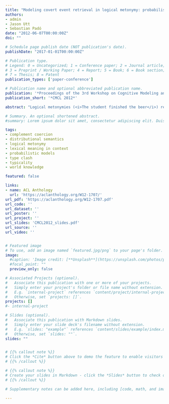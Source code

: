 ```yaml
---
title: "Modeling covert event retrieval in logical metonymy: probabilistic and distributional accounts"
authors:
- admin
- Jason Utt
- Sebastian Padó
date: "2012-06-07T00:00:00Z"
doi: ""

# Schedule page publish date (NOT publication's date).
publishDate: "2017-01-01T00:00:00Z"

# Publication type.
# Legend: 0 = Uncategorized; 1 = Conference paper; 2 = Journal article;
# 3 = Preprint / Working Paper; 4 = Report; 5 = Book; 6 = Book section;
# 7 = Thesis; 8 = Patent
publication_types: ['paper-conference']

# Publication name and optional abbreviated publication name.
publication: '*Proceedings of the 3rd Workshop on Cognitive Modeling and Computational Linguistics (CMCL 2012)*'
publication_short: '*CMCL 2012*'

abstract: "Logical metonymies (<i>The student finished the beer</i>) represent a challenge to compositionality since they involve semantic content not overtly realized in the sentence (covert events → <i>drinking the beer</i>). We present a contrastive study of two classes of computational models for logical metonymy in German, namely a probabilistic and a distributional, similarity-based model. These are built using the SDEWAC corpus and evaluated against a dataset from a self-paced reading and a probe recognition study for their sensitivity to thematic fit effects via their accuracy in predicting the correct covert event in a metonymical context. The similarity-based models allow for better coverage while maintaining the accuracy of the probabilistic models."

# Summary. An optional shortened abstract.
#summary: Lorem ipsum dolor sit amet, consectetur adipiscing elit. Duis posuere tellus ac convallis placerat. Proin tincidunt magna sed ex sollicitudin condimentum.

tags:
- complement coercion
- distributional semantics
- logical metonymy
- lexical meaning in context
- probabilistic models
- type clash
- typicality
- world knowledge

featured: false

links:
- name: ACL Anthology
  url: 'https://aclanthology.org/W12-1707/'
url_pdf: 'https://aclanthology.org/W12-1707.pdf'
url_code: ''
url_dataset: ''
url_poster: ''
url_project: ''
url_slides: 'CMCL2012_slides.pdf'
url_source: ''
url_video: ''


# Featured image
# To use, add an image named `featured.jpg/png` to your page's folder.
image:
  #caption: 'Image credit: [**Unsplash**](https://unsplash.com/photos/pLCdAaMFLTE)'
  #focal_point: ""
  preview_only: false

# Associated Projects (optional).
#   Associate this publication with one or more of your projects.
#   Simply enter your project's folder or file name without extension.
#   E.g. `internal-project` references `content/project/internal-project/index.md`.
#   Otherwise, set `projects: []`.
projects: []
#- internal-project

# Slides (optional).
#   Associate this publication with Markdown slides.
#   Simply enter your slide deck's filename without extension.
#   E.g. `slides: "example"` references `content/slides/example/index.md`.
#   Otherwise, set `slides: ""`.
slides: ""


# {{% callout note %}}
# Click the *Cite* button above to demo the feature to enable visitors to import publication metadata into their reference management software.
# {{% /callout %}}

# {{% callout note %}}
# Create your slides in Markdown - click the *Slides* button to check out the example.
# {{% /callout %}}

# Supplementary notes can be added here, including [code, math, and images](https://wowchemy.com/docs/writing-markdown-latex/).

---
```


